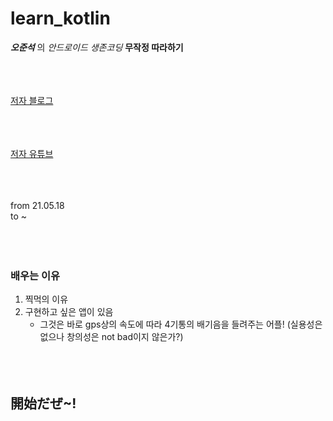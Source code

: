 # learn_kotlin

**_오준석_** 의 _안드로이드 생존코딩_ **무작정 따라하기** 
<br/><br/>
<br/><br/>

[저자 블로그](www.brunch.co.kr/@hopeless)
<br/><br/>
<br/><br/>

[저자 유튜브](www.youtube.com/c/안드로이드생존코딩)
<br/><br/>
<br/><br/>

from 21.05.18  
to ~
<br/><br/>
<br/><br/>

### 배우는 이유
 
1. 찍먹의 이유
2. 구현하고 싶은 앱이 있음
   * 그것은 바로 gps상의 속도에 따라 4기통의 배기음을 들려주는 어플! (실용성은 없으나 창의성은 not bad이지 않은가?)
<br/><br/>
<br/><br/>

## 開始だぜ~!

